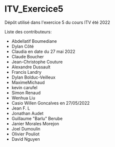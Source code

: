 # ITV_Exercice5
Dépôt utilisé dans l'exercice 5 du cours ITV été 2022

Liste des contributeurs:

- Abdellatif Boumediane
- Dylan Côté
- Claudia en date du 27 mai 2022
- Claude Boucher
- Jean-Christophe Couture
- Alexandre Dussault
- Francis Landry
- Dylan Bolduc-Veilleux
- MaximeMichaud
- kevin carufel
- Simon Renaud
- Wenhua Liu
- Casio Willen Goncalves en 27/05/2022
- Jean F. L
- Jonathan Audet
- Guillaume "Barlu" Berube
- Janier Morales Morejon
- Joel Dumoulin
- Olivier Pouliot
- David Nguyen
